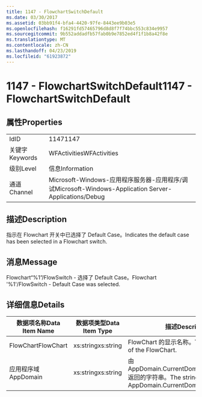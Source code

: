 ```yaml
---
title: 1147 - FlowchartSwitchDefault
ms.date: 03/30/2017
ms.assetid: 03bb91f4-bfa4-4420-97fe-8443ee9b03e5
ms.openlocfilehash: f16291fd57465796d8d8f7f74bbc553c834e9957
ms.sourcegitcommit: 9b552addadfb57fab0b9e7852ed4f1f1b8a42f8e
ms.translationtype: MT
ms.contentlocale: zh-CN
ms.lasthandoff: 04/23/2019
ms.locfileid: "61923872"
---
```

# <a name="1147---flowchartswitchdefault"></a><span data-ttu-id="54262-102">1147 - FlowchartSwitchDefault</span><span class="sxs-lookup"><span data-stu-id="54262-102">1147 - FlowchartSwitchDefault</span></span>
## <a name="properties"></a><span data-ttu-id="54262-103">属性</span><span class="sxs-lookup"><span data-stu-id="54262-103">Properties</span></span>  
  
|||  
|-|-|  
|<span data-ttu-id="54262-104">Id</span><span class="sxs-lookup"><span data-stu-id="54262-104">ID</span></span>|<span data-ttu-id="54262-105">1147</span><span class="sxs-lookup"><span data-stu-id="54262-105">1147</span></span>|  
|<span data-ttu-id="54262-106">关键字</span><span class="sxs-lookup"><span data-stu-id="54262-106">Keywords</span></span>|<span data-ttu-id="54262-107">WFActivities</span><span class="sxs-lookup"><span data-stu-id="54262-107">WFActivities</span></span>|  
|<span data-ttu-id="54262-108">级别</span><span class="sxs-lookup"><span data-stu-id="54262-108">Level</span></span>|<span data-ttu-id="54262-109">信息</span><span class="sxs-lookup"><span data-stu-id="54262-109">Information</span></span>|  
|<span data-ttu-id="54262-110">通道</span><span class="sxs-lookup"><span data-stu-id="54262-110">Channel</span></span>|<span data-ttu-id="54262-111">Microsoft-Windows-应用程序服务器-应用程序/调试</span><span class="sxs-lookup"><span data-stu-id="54262-111">Microsoft-Windows-Application Server-Applications/Debug</span></span>|  
  
## <a name="description"></a><span data-ttu-id="54262-112">描述</span><span class="sxs-lookup"><span data-stu-id="54262-112">Description</span></span>  
 <span data-ttu-id="54262-113">指示在 Flowchart 开关中已选择了 Default Case。</span><span class="sxs-lookup"><span data-stu-id="54262-113">Indicates the default case has been selected in a Flowchart switch.</span></span>  
  
## <a name="message"></a><span data-ttu-id="54262-114">消息</span><span class="sxs-lookup"><span data-stu-id="54262-114">Message</span></span>  
 <span data-ttu-id="54262-115">Flowchart“%1”/FlowSwitch - 选择了 Default Case。</span><span class="sxs-lookup"><span data-stu-id="54262-115">Flowchart '%1'/FlowSwitch - Default Case was selected.</span></span>  
  
## <a name="details"></a><span data-ttu-id="54262-116">详细信息</span><span class="sxs-lookup"><span data-stu-id="54262-116">Details</span></span>  
  
|<span data-ttu-id="54262-117">数据项名称</span><span class="sxs-lookup"><span data-stu-id="54262-117">Data Item Name</span></span>|<span data-ttu-id="54262-118">数据项类型</span><span class="sxs-lookup"><span data-stu-id="54262-118">Data Item Type</span></span>|<span data-ttu-id="54262-119">描述</span><span class="sxs-lookup"><span data-stu-id="54262-119">Description</span></span>|  
|--------------------|--------------------|-----------------|  
|<span data-ttu-id="54262-120">FlowChart</span><span class="sxs-lookup"><span data-stu-id="54262-120">FlowChart</span></span>|<span data-ttu-id="54262-121">xs:string</span><span class="sxs-lookup"><span data-stu-id="54262-121">xs:string</span></span>|<span data-ttu-id="54262-122">FlowChart 的显示名称。</span><span class="sxs-lookup"><span data-stu-id="54262-122">The display name of the FlowChart.</span></span>|  
|<span data-ttu-id="54262-123">应用程序域</span><span class="sxs-lookup"><span data-stu-id="54262-123">AppDomain</span></span>|<span data-ttu-id="54262-124">xs:string</span><span class="sxs-lookup"><span data-stu-id="54262-124">xs:string</span></span>|<span data-ttu-id="54262-125">由 AppDomain.CurrentDomain.FriendlyName 返回的字符串。</span><span class="sxs-lookup"><span data-stu-id="54262-125">The string returned by AppDomain.CurrentDomain.FriendlyName.</span></span>|
